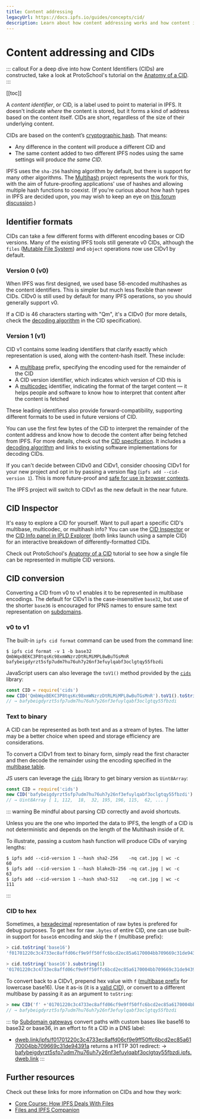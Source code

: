 ```yaml
---
title: Content addressing
legacyUrl: https://docs.ipfs.io/guides/concepts/cid/
description: Learn about how content addressing works and how content identifiers, or CIDs, play a crucial role in IPFS.
---
```


# Content addressing and CIDs

::: callout
For a deep dive into how Content Identifiers (CIDs) are constructed, take a look at ProtoSchool's tutorial on the [Anatomy of a CID](https://proto.school/anatomy-of-a-cid).
:::

[[toc]]

A _content identifier_, or CID, is a label used to point to material in IPFS. It doesn't indicate _where_ the content is stored, but it forms a kind of address based on the content itself. CIDs are short, regardless of the size of their underlying content.

CIDs are based on the content’s [cryptographic hash](/concepts/hashing/). That means:

- Any difference in the content will produce a different CID and
- The same content added to two different IPFS nodes using the same settings will produce _the same CID_.

IPFS uses the `sha-256` hashing algorithm by default, but there is support for many other algorithms. The [Multihash](https://multiformats.io/multihash/) project represents the work for this, with the aim of future-proofing applications' use of hashes and allowing multiple hash functions to coexist. (If you're curious about how hash types in IPFS are decided upon, you may wish to keep an eye on [this forum discussion](https://discuss.ipfs.io/t/who-decides-what-hashing-algorithms-ipfs-allows/6742).)

## Identifier formats

CIDs can take a few different forms with different encoding bases or CID versions. Many of the existing IPFS tools still generate v0 CIDs, although the `files` ([Mutable File System](/concepts/file-systems/#mutable-file-system-mfs)) and `object` operations now use CIDv1 by default.

### Version 0 (v0)

When IPFS was first designed, we used base 58-encoded multihashes as the content identifiers. This is simpler but much less flexible than newer CIDs. CIDv0 is still used by default for many IPFS operations, so you should generally support v0.

If a CID is 46 characters starting with "Qm", it's a CIDv0 (for more details, check the [decoding algorithm](https://github.com/ipld/cid/blob/ef1b2002394b15b1e6c26c30545fd485f2c4c138/README.md#decoding-algorithm) in the CID specification).

### Version 1 (v1)

CID v1 contains some leading identifiers that clarify exactly which representation is used, along with the content-hash itself. These include:

- A [multibase](https://github.com/multiformats/multibase) prefix, specifying the encoding used for the remainder of the CID
- A CID version identifier, which indicates which version of CID this is
- A [multicodec](https://github.com/multiformats/multicodec) identifier, indicating the format of the target content — it helps people and software to know how to interpret that content after the content is fetched

These leading identifiers also provide forward-compatibility, supporting different formats to be used in future versions of CID.

You can use the first few bytes of the CID to interpret the remainder of the content address and know how to decode the content after being fetched from IPFS. For more details, check out the [CID specification](https://github.com/ipld/cid). It includes a [decoding algorithm](https://github.com/ipld/cid/blob/ef1b2002394b15b1e6c26c30545fd485f2c4c138/README.md#decoding-algorithm) and links to existing software implementations for decoding CIDs.

If you can't decide between CIDv0 and CIDv1, consider choosing CIDv1 for your new project and opt in by passing a version flag (`ipfs add --cid-version 1`). This is more future-proof and [safe for use in browser contexts](/how-to/address-ipfs-on-web/#subdomain-gateway).

The IPFS project will switch to CIDv1 as the new default in the near future.


## CID Inspector

It's easy to explore a CID for yourself. Want to pull apart a specific CID's multibase, multicodec, or multihash info? You can use the [CID Inspector](https://cid.ipfs.io/#QmY7Yh4UquoXHLPFo2XbhXkhBvFoPwmQUSa92pxnxjQuPU) or the [CID Info panel in IPLD Explorer](https://explore.ipld.io/#/explore/QmY7Yh4UquoXHLPFo2XbhXkhBvFoPwmQUSa92pxnxjQuPU) (both links launch using a sample CID) for an interactive breakdown of differently-formatted CIDs.

Check out ProtoSchool's [Anatomy of a CID](https://proto.school/anatomy-of-a-cid) tutorial to see how a single file can be represented in multiple CID versions.

## CID conversion

Converting a CID from v0 to v1 enables it to be represented in multibase encodings.
The default for CIDv1 is the case-insensitive `base32`, but use of the shorter `base36` is encouraged for IPNS names to ensure same text representation on [subdomains](/how-to/address-ipfs-on-web/#subdomain-gateway).

### v0 to v1

The built-in `ipfs cid format` command can be used from the command line:

```
$ ipfs cid format -v 1 -b base32 QmbWqxBEKC3P8tqsKc98xmWNzrzDtRLMiMPL8wBuTGsMnR
bafybeigdyrzt5sfp7udm7hu76uh7y26nf3efuylqabf3oclgtqy55fbzdi
```

JavaScript users can also leverage the `toV1()` method provided by the [`cids`](https://www.npmjs.com/package/cids) library:
```js
const CID = require('cids')
new CID('QmbWqxBEKC3P8tqsKc98xmWNzrzDtRLMiMPL8wBuTGsMnR').toV1().toString()
// → bafybeigdyrzt5sfp7udm7hu76uh7y26nf3efuylqabf3oclgtqy55fbzdi
```

### Text to binary

A CID can be represented as both text and as a stream of bytes. The latter may be a better choice when speed and storage efficiency are considerations.

To convert a CIDv1 from text to binary form, simply read the first character
and then decode the remainder using the encoding specified in the [multibase table](https://github.com/multiformats/multibase#multibase-table).

JS users can leverage the [`cids`](https://www.npmjs.com/package/cids) library to get binary version as `Uint8Array`:


```js
const CID = require('cids')
new CID('bafybeigdyrzt5sfp7udm7hu76uh7y26nf3efuylqabf3oclgtqy55fbzdi').bytes
// → Uint8Array [ 1, 112,  18,  32, 195, 196, 115,  62, ... ]
```

::: warning Be mindful about parsing CID correctly and avoid shortcuts.

Unless you are the one who imported the data to IPFS, the length of a CID is not deterministic and depends on the length of the Multihash inside of it.

To illustrate, passing a custom hash function will produce CIDs of varying lengths:

```
$ ipfs add --cid-version 1 --hash sha2-256    -nq cat.jpg | wc -c
60
$ ipfs add --cid-version 1 --hash blake2b-256 -nq cat.jpg | wc -c
63
$ ipfs add --cid-version 1 --hash sha3-512    -nq cat.jpg | wc -c
111
```
:::


### CID to hex

Sometimes, a [hexadecimal](https://en.wikipedia.org/wiki/Hexadecimal) representation of raw bytes is prefered for debug purposes.
To get hex for raw `.bytes` of entire CID, one can use built-in support for `base16` encoding and skip the `f` (multibase prefix):

```javascript
> cid.toString('base16')
'f01701220c3c4733ec8affd06cf9e9ff50ffc6bcd2ec85a6170004bb709669c31de94391a'

> cid.toString('base16').substring(1)
'01701220c3c4733ec8affd06cf9e9ff50ffc6bcd2ec85a6170004bb709669c31de94391a' // "cid as hex"
```

To convert back to a CIDv1, prepend hex value with `f` ([multibase prefix](https://github.com/multiformats/multibase#multibase-table) for lowercase base16).
Use it as-is (it is a [valid CID](https://ipfs.io/ipfs/f01701220c3c4733ec8affd06cf9e9ff50ffc6bcd2ec85a6170004bb709669c31de94391a)), or convert to a different multibase by passing it as an argument to `toString`:

```javascript
> new CID('f' +'01701220c3c4733ec8affd06cf9e9ff50ffc6bcd2ec85a6170004bb709669c31de94391a').toString('base32')
// → bafybeigdyrzt5sfp7udm7hu76uh7y26nf3efuylqabf3oclgtqy55fbzdi
```

::: tip
[Subdomain gateways](/how-to/address-ipfs-on-web/#subdomain-gateway) convert paths with custom bases like base16 to base32 or base36, in an effort to fit a CID in a DNS label:
- [dweb.link/ipfs/f01701220c3c4733ec8affd06cf9e9ff50ffc6bcd2ec85a6170004bb709669c31de94391a](https://dweb.link/ipfs/f01701220c3c4733ec8affd06cf9e9ff50ffc6bcd2ec85a6170004bb709669c31de94391a)
  returns a HTTP 301 redirect:
  → [bafybeigdyrzt5sfp7udm7hu76uh7y26nf3efuylqabf3oclgtqy55fbzdi.ipfs.dweb.link](https://bafybeigdyrzt5sfp7udm7hu76uh7y26nf3efuylqabf3oclgtqy55fbzdi.ipfs.dweb.link/)
:::


## Further resources

Check out these links for more information on CIDs and how they work:

- [Core Course: How IPFS Deals With Files](https://www.youtube.com/watch?v=Z5zNPwMDYGg)
- [Files and IPFS Companion](https://www.youtube.com/watch?v=OCv5PvLnk-Y)
